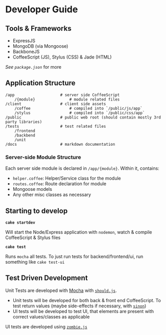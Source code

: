 Developer Guide
===============

Tools & Frameworks
------------------

- ExpressJS
- MongoDB (via Mongoose)
- BackboneJS
- CoffeeScript (JS), Stylus (CSS) & Jade (HTML)

*See `package.json`* for more 

Application Structure
---------------------

	/app 					# server side CoffeeScript
		/{module}				# module related files
	/client					# client side assets
		/coffee 				# compiled into `/public/js/app`
		/stylus 				# compiled into `/public/css/app`
	/public					# public web root (should contain mostly 3rd party libraries)
	/tests					# test related files
		/frontend			
		/backbend
		/unit 				
	/docs					# markdown documentation


### Server-side Module Structure

Each server side module is declared in `/app/{module}`. 
Within it, contains: 

- `helper.coffee`: Helper/Service class for the module
- `routes.coffee`: Route declaration for module
- Mongoose models
- Any other misc classes as necessary


Starting to develop
-------------------

**`cake startdev`**

Will start the Node/Express application with `nodemon`, watch & compile CoffeeScript & Stylus files

**`cake test`**

Runs `mocha` all tests. To just run tests for backend/frontend/ui, run something like `cake test-ui`

Test Driven Development
-----------------------

Unit Tests are developed with [Mocha][mocha] with [`should.js`][should]. 
	
- Unit tests will be developed for both back & front end CoffeeScript. To test return values (maybe side-effects if necessary, with [`sinon`][sinon])
- UI tests will be developed to test UI, that elements are present with correct values/classes as applicable

UI tests are developed using [`zombie.js`][zombie]


[mocha]: http://visionmedia.github.com/mocha/
[should]: https://github.com/visionmedia/should.js/tree/#readme
[zombie]: http://zombie.labnotes.org/
[sinon]: http://sinonjs.org/
